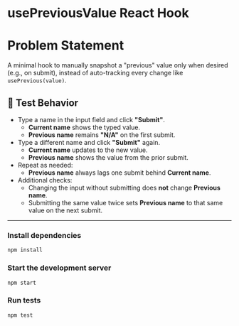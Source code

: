 
# **usePreviousValue React Hook**

# **Problem Statement**
A minimal hook to manually snapshot a "previous" value only when desired (e.g., on submit), instead of auto-tracking every change like `usePrevious(value)`.

## **🧪 Test Behavior**

- Type a name in the input field and click **"Submit"**.
  - **Current name** shows the typed value.
  - **Previous name** remains **"N/A"** on the first submit.
- Type a different name and click **"Submit"** again.
  - **Current name** updates to the new value.
  - **Previous name** shows the value from the prior submit.
- Repeat as needed:
  - **Previous name** always lags one submit behind **Current name**.
- Additional checks:
  - Changing the input without submitting does **not** change **Previous name**.
  - Submitting the same value twice sets **Previous name** to that same value on the next submit.

---

### Install dependencies
```
npm install
```

### Start the development server
```
npm start
```

### Run tests
```
npm test
```